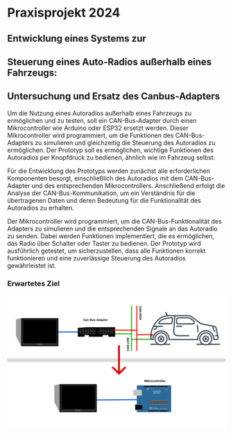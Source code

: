 # Praxisprojekt 2024
## Entwicklung eines Systems zur
## Steuerung eines Auto-Radios außerhalb eines Fahrzeugs:
## Untersuchung und Ersatz des Canbus-Adapters

Um die Nutzung eines Autoradios außerhalb eines Fahrzeugs zu ermöglichen und zu testen, soll ein CAN-Bus-Adapter durch einen Mikrocontroller wie Arduino oder ESP32 ersetzt werden. Dieser Mikrocontroller wird programmiert, um die Funktionen des CAN-Bus-Adapters zu simulieren und gleichzeitig die Steuerung des Autoradios zu ermöglichen. Der Prototyp soll es ermöglichen, wichtige Funktionen des Autoradios per Knopfdruck zu bedienen, ähnlich wie im Fahrzeug selbst.

Für die Entwicklung des Prototyps werden zunächst alle erforderlichen Komponenten besorgt, einschließlich des Autoradios mit dem CAN-Bus-Adapter und des entsprechenden Mikrocontrollers. Anschließend erfolgt die Analyse der CAN-Bus-Kommunikation, um ein Verständnis für die übertragenen Daten und deren Bedeutung für die Funktionalität des Autoradios zu erhalten.

Der Mikrocontroller wird programmiert, um die CAN-Bus-Funktionalität des Adapters zu simulieren und die entsprechenden Signale an das Autoradio zu senden. Dabei werden Funktionen implementiert, die es ermöglichen, das Radio über Schalter oder Taster zu bedienen. Der Prototyp wird ausführlich getestet, um sicherzustellen, dass alle Funktionen korrekt funktionieren und eine zuverlässige Steuerung des Autoradios gewährleistet ist.



### Erwartetes Ziel

![Prototyp-Schematik](https://github.com/cruv3/PraxisProjekt2024_AutoRadio_AndreasSchurawlev/blob/main/img/Ziel.png)
